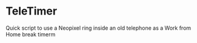 # TeleTimer
Quick script to use a Neopixel ring inside an old telephone as a Work from Home break timerm
